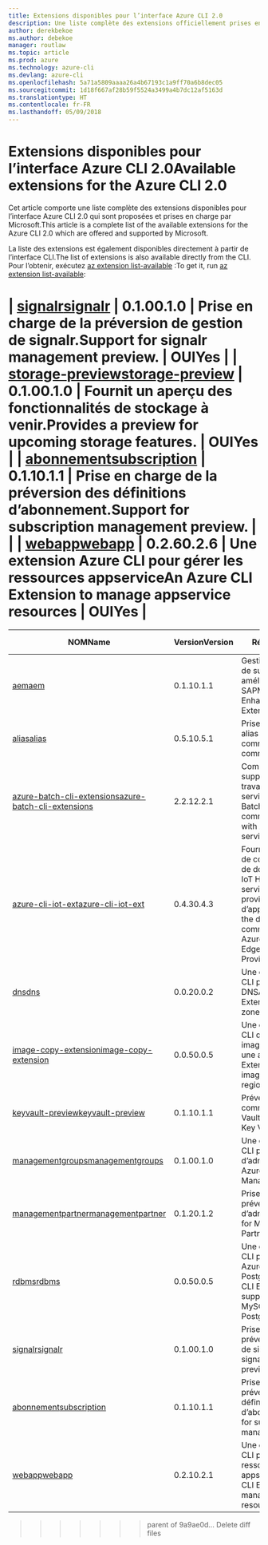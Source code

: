 ```yaml
---
title: Extensions disponibles pour l’interface Azure CLI 2.0
description: Une liste complète des extensions officiellement prises en charge pour l’interface Azure CLI 2.0
author: derekbekoe
ms.author: debekoe
manager: routlaw
ms.topic: article
ms.prod: azure
ms.technology: azure-cli
ms.devlang: azure-cli
ms.openlocfilehash: 5a71a5809aaaa26a4b67193c1a9ff70a6b8dec05
ms.sourcegitcommit: 1d18f667af28b59f5524a3499a4b7dc12af5163d
ms.translationtype: HT
ms.contentlocale: fr-FR
ms.lasthandoff: 05/09/2018
---
```

# <a name="available-extensions-for-the-azure-cli-20"></a><span data-ttu-id="4d855-103">Extensions disponibles pour l’interface Azure CLI 2.0</span><span class="sxs-lookup"><span data-stu-id="4d855-103">Available extensions for the Azure CLI 2.0</span></span>

<span data-ttu-id="4d855-104">Cet article comporte une liste complète des extensions disponibles pour l’interface Azure CLI 2.0 qui sont proposées et prises en charge par Microsoft.</span><span class="sxs-lookup"><span data-stu-id="4d855-104">This article is a complete list of the available extensions for the Azure CLI 2.0 which are offered and supported by Microsoft.</span></span>

<span data-ttu-id="4d855-105">La liste des extensions est également disponibles directement à partir de l’interface CLI.</span><span class="sxs-lookup"><span data-stu-id="4d855-105">The list of extensions is also available directly from the CLI.</span></span> <span data-ttu-id="4d855-106">Pour l’obtenir, exécutez [az extension list-available](/cli/azure/extension?view=azure-cli-latest#az-extension-list-available) :</span><span class="sxs-lookup"><span data-stu-id="4d855-106">To get it, run [az extension list-available](/cli/azure/extension?view=azure-cli-latest#az-extension-list-available):</span></span>

| [<span data-ttu-id="4d855-151">signalr</span><span class="sxs-lookup"><span data-stu-id="4d855-151">signalr</span></span>](https://github.com/Azure/azure-cli-extensions) | <span data-ttu-id="4d855-152">0.1.0</span><span class="sxs-lookup"><span data-stu-id="4d855-152">0.1.0</span></span> | <span data-ttu-id="4d855-153">Prise en charge de la préversion de gestion de signalr.</span><span class="sxs-lookup"><span data-stu-id="4d855-153">Support for signalr management preview.</span></span> | <span data-ttu-id="4d855-154">OUI</span><span class="sxs-lookup"><span data-stu-id="4d855-154">Yes</span></span> |
| [<span data-ttu-id="4d855-155">storage-preview</span><span class="sxs-lookup"><span data-stu-id="4d855-155">storage-preview</span></span>](https://github.com/Azure/azure-cli-extensions) | <span data-ttu-id="4d855-156">0.1.0</span><span class="sxs-lookup"><span data-stu-id="4d855-156">0.1.0</span></span> | <span data-ttu-id="4d855-157">Fournit un aperçu des fonctionnalités de stockage à venir.</span><span class="sxs-lookup"><span data-stu-id="4d855-157">Provides a preview for upcoming storage features.</span></span> | <span data-ttu-id="4d855-158">OUI</span><span class="sxs-lookup"><span data-stu-id="4d855-158">Yes</span></span> |
| [<span data-ttu-id="4d855-159">abonnement</span><span class="sxs-lookup"><span data-stu-id="4d855-159">subscription</span></span>](https://github.com/Azure/azure-cli-extensions) | <span data-ttu-id="4d855-160">0.1.1</span><span class="sxs-lookup"><span data-stu-id="4d855-160">0.1.1</span></span> | <span data-ttu-id="4d855-161">Prise en charge de la préversion des définitions d’abonnement.</span><span class="sxs-lookup"><span data-stu-id="4d855-161">Support for subscription management preview.</span></span> |  |
| [<span data-ttu-id="4d855-162">webapp</span><span class="sxs-lookup"><span data-stu-id="4d855-162">webapp</span></span>](https://github.com/Azure/azure-cli-extensions) | <span data-ttu-id="4d855-163">0.2.6</span><span class="sxs-lookup"><span data-stu-id="4d855-163">0.2.6</span></span> | <span data-ttu-id="4d855-164">Une extension Azure CLI pour gérer les ressources appservice</span><span class="sxs-lookup"><span data-stu-id="4d855-164">An Azure CLI Extension to manage appservice resources</span></span> | <span data-ttu-id="4d855-165">OUI</span><span class="sxs-lookup"><span data-stu-id="4d855-165">Yes</span></span> |
=======
| <span data-ttu-id="e5c46-107">NOM</span><span class="sxs-lookup"><span data-stu-id="e5c46-107">Name</span></span> | <span data-ttu-id="e5c46-108">Version</span><span class="sxs-lookup"><span data-stu-id="e5c46-108">Version</span></span> | <span data-ttu-id="e5c46-109">Résumé</span><span class="sxs-lookup"><span data-stu-id="e5c46-109">Summary</span></span> | <span data-ttu-id="e5c46-110">VERSION PRÉLIMINAIRE</span><span class="sxs-lookup"><span data-stu-id="e5c46-110">Preview</span></span> |
|------|---------|---------|---------|
| [<span data-ttu-id="e5c46-111">aem</span><span class="sxs-lookup"><span data-stu-id="e5c46-111">aem</span></span>](https://github.com/Azure/azure-cli-extensions) | <span data-ttu-id="e5c46-112">0.1.1</span><span class="sxs-lookup"><span data-stu-id="e5c46-112">0.1.1</span></span> | <span data-ttu-id="e5c46-113">Gestion des extensions de surveillance Azure améliorée pour SAP</span><span class="sxs-lookup"><span data-stu-id="e5c46-113">Manage Azure Enhanced Monitoring Extensions for SAP</span></span> |  |
| [<span data-ttu-id="e5c46-114">alias</span><span class="sxs-lookup"><span data-stu-id="e5c46-114">alias</span></span>](https://github.com/Azure/azure-cli-extensions) | <span data-ttu-id="e5c46-115">0.5.1</span><span class="sxs-lookup"><span data-stu-id="e5c46-115">0.5.1</span></span> | <span data-ttu-id="e5c46-116">Prise en charge des alias de commande</span><span class="sxs-lookup"><span data-stu-id="e5c46-116">Support for command aliases</span></span> | <span data-ttu-id="e5c46-117">OUI</span><span class="sxs-lookup"><span data-stu-id="e5c46-117">Yes</span></span> |
| [<span data-ttu-id="e5c46-118">azure-batch-cli-extensions</span><span class="sxs-lookup"><span data-stu-id="e5c46-118">azure-batch-cli-extensions</span></span>](https://github.com/Azure/azure-batch-cli-extensions) | <span data-ttu-id="e5c46-119">2.2.1</span><span class="sxs-lookup"><span data-stu-id="e5c46-119">2.2.1</span></span> | <span data-ttu-id="e5c46-120">Commandes supplémentaires pour travailler avec le service Azure Batch</span><span class="sxs-lookup"><span data-stu-id="e5c46-120">Additional commands for working with Azure Batch service</span></span> |  |
| [<span data-ttu-id="e5c46-121">azure-cli-iot-ext</span><span class="sxs-lookup"><span data-stu-id="e5c46-121">azure-cli-iot-ext</span></span>](https://github.com/azure/azure-iot-cli-extension) | <span data-ttu-id="e5c46-122">0.4.3</span><span class="sxs-lookup"><span data-stu-id="e5c46-122">0.4.3</span></span> | <span data-ttu-id="e5c46-123">Fourniture de la couche de commandes du plan de données pour Azure IoT Hub, IoT Edge et le service de provisionnement d’appareils IoT</span><span class="sxs-lookup"><span data-stu-id="e5c46-123">Provides the data plane command layer for Azure IoT Hub, IoT Edge and IoT Device Provisioning Service</span></span> |  |
| [<span data-ttu-id="e5c46-124">dns</span><span class="sxs-lookup"><span data-stu-id="e5c46-124">dns</span></span>](https://github.com/Azure/azure-cli-extensions) | <span data-ttu-id="e5c46-125">0.0.2</span><span class="sxs-lookup"><span data-stu-id="e5c46-125">0.0.2</span></span> | <span data-ttu-id="e5c46-126">Une extension Azure CLI pour les zones DNS</span><span class="sxs-lookup"><span data-stu-id="e5c46-126">An Azure CLI Extension for DNS zones</span></span> |  |
| [<span data-ttu-id="e5c46-127">image-copy-extension</span><span class="sxs-lookup"><span data-stu-id="e5c46-127">image-copy-extension</span></span>](https://github.com/Azure/azure-cli-extensions) | <span data-ttu-id="e5c46-128">0.0.5</span><span class="sxs-lookup"><span data-stu-id="e5c46-128">0.0.5</span></span> | <span data-ttu-id="e5c46-129">Une extension Azure CLI qui copie des images d’une région à une autre.</span><span class="sxs-lookup"><span data-stu-id="e5c46-129">An Azure CLI Extension that copies images from region to region.</span></span> |  |
| [<span data-ttu-id="e5c46-130">keyvault-preview</span><span class="sxs-lookup"><span data-stu-id="e5c46-130">keyvault-preview</span></span>](https://github.com/Azure/azure-keyvault-cli-extension) | <span data-ttu-id="e5c46-131">0.1.1</span><span class="sxs-lookup"><span data-stu-id="e5c46-131">0.1.1</span></span> | <span data-ttu-id="e5c46-132">Préversion des commandes Azure Key Vault.</span><span class="sxs-lookup"><span data-stu-id="e5c46-132">Preview Azure Key Vault commands.</span></span> | <span data-ttu-id="e5c46-133">OUI</span><span class="sxs-lookup"><span data-stu-id="e5c46-133">Yes</span></span> |
| [<span data-ttu-id="e5c46-134">managementgroups</span><span class="sxs-lookup"><span data-stu-id="e5c46-134">managementgroups</span></span>](https://github.com/Azure/azure-cli-extensions) | <span data-ttu-id="e5c46-135">0.1.0</span><span class="sxs-lookup"><span data-stu-id="e5c46-135">0.1.0</span></span> | <span data-ttu-id="e5c46-136">Une extension Azure CLI pour les groupes d’administration</span><span class="sxs-lookup"><span data-stu-id="e5c46-136">An Azure CLI Extension for Management Groups</span></span> |  |
| [<span data-ttu-id="e5c46-137">managementpartner</span><span class="sxs-lookup"><span data-stu-id="e5c46-137">managementpartner</span></span>](https://github.com/Azure/azure-cli-extensions) | <span data-ttu-id="e5c46-138">0.1.2</span><span class="sxs-lookup"><span data-stu-id="e5c46-138">0.1.2</span></span> | <span data-ttu-id="e5c46-139">Prise en charge de la préversion des groupes d’administration</span><span class="sxs-lookup"><span data-stu-id="e5c46-139">Support for Management Partner preview</span></span> |  |
| [<span data-ttu-id="e5c46-140">rdbms</span><span class="sxs-lookup"><span data-stu-id="e5c46-140">rdbms</span></span>](https://github.com/Azure/azure-cli-extensions) | <span data-ttu-id="e5c46-141">0.0.5</span><span class="sxs-lookup"><span data-stu-id="e5c46-141">0.0.5</span></span> | <span data-ttu-id="e5c46-142">Une extension Azure CLI prenant en charge Azure MySQL et Azure PostgreSQL.</span><span class="sxs-lookup"><span data-stu-id="e5c46-142">An Azure CLI Extension providing support for Azure MySQL and Azure PostgreSQL.</span></span> |  |
| [<span data-ttu-id="e5c46-143">signalr</span><span class="sxs-lookup"><span data-stu-id="e5c46-143">signalr</span></span>](https://github.com/Azure/azure-cli-extensions) | <span data-ttu-id="e5c46-144">0.1.0</span><span class="sxs-lookup"><span data-stu-id="e5c46-144">0.1.0</span></span> | <span data-ttu-id="e5c46-145">Prise en charge de la préversion de gestion de signalr.</span><span class="sxs-lookup"><span data-stu-id="e5c46-145">Support for signalr management preview.</span></span> | <span data-ttu-id="e5c46-146">OUI</span><span class="sxs-lookup"><span data-stu-id="e5c46-146">Yes</span></span> |
| [<span data-ttu-id="e5c46-147">abonnement</span><span class="sxs-lookup"><span data-stu-id="e5c46-147">subscription</span></span>](https://github.com/Azure/azure-cli-extensions) | <span data-ttu-id="e5c46-148">0.1.1</span><span class="sxs-lookup"><span data-stu-id="e5c46-148">0.1.1</span></span> | <span data-ttu-id="e5c46-149">Prise en charge de la préversion des définitions d’abonnement.</span><span class="sxs-lookup"><span data-stu-id="e5c46-149">Support for subscription management preview.</span></span> |  |
| [<span data-ttu-id="e5c46-150">webapp</span><span class="sxs-lookup"><span data-stu-id="e5c46-150">webapp</span></span>](https://github.com/Azure/azure-cli-extensions) | <span data-ttu-id="e5c46-151">0.2.1</span><span class="sxs-lookup"><span data-stu-id="e5c46-151">0.2.1</span></span> | <span data-ttu-id="e5c46-152">Une extension Azure CLI pour gérer les ressources appservice</span><span class="sxs-lookup"><span data-stu-id="e5c46-152">An Azure CLI Extension to manage appservice resources</span></span> | <span data-ttu-id="e5c46-153">OUI</span><span class="sxs-lookup"><span data-stu-id="e5c46-153">Yes</span></span> |
>>>>>>> parent of 9a9ae0d... Delete diff files
